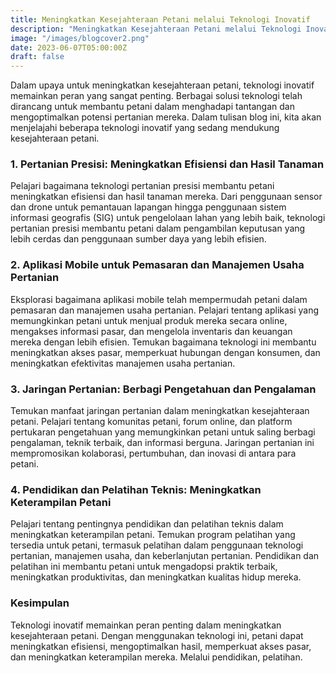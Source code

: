 ```yaml
---
title: Meningkatkan Kesejahteraan Petani melalui Teknologi Inovatif
description: "Meningkatkan Kesejahteraan Petani melalui Teknologi Inovatif."
image: "/images/blogcover2.png"
date: 2023-06-07T05:00:00Z
draft: false
---
```


Dalam upaya untuk meningkatkan kesejahteraan petani, teknologi inovatif memainkan peran yang sangat penting. Berbagai solusi teknologi telah dirancang untuk membantu petani dalam menghadapi tantangan dan mengoptimalkan potensi pertanian mereka. Dalam tulisan blog ini, kita akan menjelajahi beberapa teknologi inovatif yang sedang mendukung kesejahteraan petani.

### 1. Pertanian Presisi: Meningkatkan Efisiensi dan Hasil Tanaman
Pelajari bagaimana teknologi pertanian presisi membantu petani meningkatkan efisiensi dan hasil tanaman mereka. Dari penggunaan sensor dan drone untuk pemantauan lapangan hingga penggunaan sistem informasi geografis (SIG) untuk pengelolaan lahan yang lebih baik, teknologi pertanian presisi membantu petani dalam pengambilan keputusan yang lebih cerdas dan penggunaan sumber daya yang lebih efisien.

### 2. Aplikasi Mobile untuk Pemasaran dan Manajemen Usaha Pertanian
Eksplorasi bagaimana aplikasi mobile telah mempermudah petani dalam pemasaran dan manajemen usaha pertanian. Pelajari tentang aplikasi yang memungkinkan petani untuk menjual produk mereka secara online, mengakses informasi pasar, dan mengelola inventaris dan keuangan mereka dengan lebih efisien. Temukan bagaimana teknologi ini membantu meningkatkan akses pasar, memperkuat hubungan dengan konsumen, dan meningkatkan efektivitas manajemen usaha pertanian.

### 3. Jaringan Pertanian: Berbagi Pengetahuan dan Pengalaman
Temukan manfaat jaringan pertanian dalam meningkatkan kesejahteraan petani. Pelajari tentang komunitas petani, forum online, dan platform pertukaran pengetahuan yang memungkinkan petani untuk saling berbagi pengalaman, teknik terbaik, dan informasi berguna. Jaringan pertanian ini mempromosikan kolaborasi, pertumbuhan, dan inovasi di antara para petani.

### 4. Pendidikan dan Pelatihan Teknis: Meningkatkan Keterampilan Petani
Pelajari tentang pentingnya pendidikan dan pelatihan teknis dalam meningkatkan keterampilan petani. Temukan program pelatihan yang tersedia untuk petani, termasuk pelatihan dalam penggunaan teknologi pertanian, manajemen usaha, dan keberlanjutan pertanian. Pendidikan dan pelatihan ini membantu petani untuk mengadopsi praktik terbaik, meningkatkan produktivitas, dan meningkatkan kualitas hidup mereka.

### Kesimpulan
Teknologi inovatif memainkan peran penting dalam meningkatkan kesejahteraan petani. Dengan menggunakan teknologi ini, petani dapat meningkatkan efisiensi, mengoptimalkan hasil, memperkuat akses pasar, dan meningkatkan keterampilan mereka. Melalui pendidikan, pelatihan.
